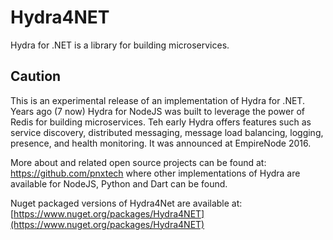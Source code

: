 ﻿# Hydra4NET

Hydra for .NET is a library for building microservices.

## Caution
This is an experimental release of an implementation of Hydra for .NET. Years ago (7 now) Hydra for NodeJS was built to leverage the power of Redis for building microservices. Teh early Hydra offers features such as service discovery, distributed messaging, message load balancing, logging, presence, and health monitoring. It was announced at EmpireNode 2016.

More about and related open source projects can be found at: https://github.com/pnxtech where other implementations of Hydra are available for NodeJS, Python and Dart can be found.

Nuget packaged versions of Hydra4Net are available at: [https://www.nuget.org/packages/Hydra4NET](https://www.nuget.org/packages/Hydra4NET)

